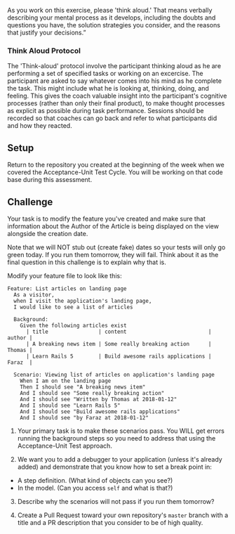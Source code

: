 As you work on this exercise, please 'think aloud.' That means verbally describing your mental process as it develops, including the doubts and questions you have, the solution strategies you consider, and the reasons that justify your decisions.”

### Think Aloud Protocol

The 'Think-aloud' protocol involve the participant thinking aloud as he are performing a set of specified tasks or working on an excercise. The participant are asked to say whatever comes into his mind as he complete the task. This might include what he is looking at, thinking, doing, and feeling. This gives the coach valuable insight into the participant's cognitive processes (rather than only their final product), to make thought processes as explicit as possible during task performance. Sessions should be recorded so that coaches can go back and refer to what participants did and how they reacted.

## Setup

Return to the repository you created at the beginning of the week when we covered the Acceptance-Unit Test Cycle. You will be working on that code base during this assessment.

## Challenge
Your task is to modify the feature you've created and make sure that information about the Author of the Article is being displayed on the view alongside the creation date.

Note that we will NOT stub out (create fake) dates so your tests will only go green today. If you run them tomorrow, they will fail. Think about it as the final question in this challenge is to explain why that is.

Modify your feature file to look like this:
```gherkin
Feature: List articles on landing page
  As a visitor,
  when I visit the application's landing page,
  I would like to see a list of articles

  Background:
    Given the following articles exist
      | title                | content                          | author |
      | A breaking news item | Some really breaking action      | Thomas |
      | Learn Rails 5        | Build awesome rails applications | Faraz  |

  Scenario: Viewing list of articles on application's landing page
    When I am on the landing page
    Then I should see "A breaking news item"
    And I should see "Some really breaking action"
    And I should see "Written by Thomas at 2018-01-12"
    And I should see "Learn Rails 5"
    And I should see "Build awesome rails applications"
    And I should see "by Faraz at 2018-01-12"
```

1. Your primary task is to make these scenarios pass. You WILL get errors running the background steps so you need to address that using the Acceptance-Unit Test approach.

2. We want you to add a debugger to your application (unless it's already added) and demonstrate that you know how to set a break point in:
  * A step definition. (What kind of objects can you see?)
  * In the model. (Can you access `self` and what is that?)

3. Describe why the scenarios will not pass if you run them tomorrow?

4. Create a Pull Request toward your own repository's `master` branch with a title and a PR description that you consider to be of high quality. 
